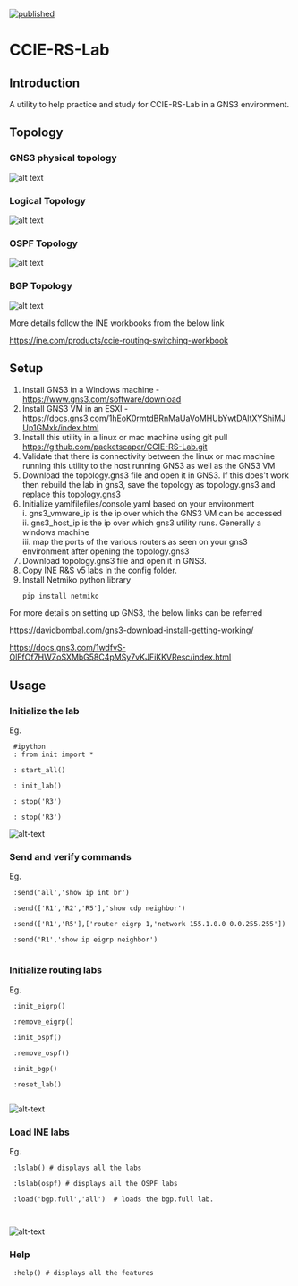 [![published](https://static.production.devnetcloud.com/codeexchange/assets/images/devnet-published.svg)](https://developer.cisco.com/codeexchange/github/repo/packetscaper/CCIE-RS-Lab)

# CCIE-RS-Lab

## Introduction

A utility to help practice and study for CCIE-RS-Lab in a GNS3 environment.


## Topology

### GNS3 physical topology

![alt text](https://raw.githubusercontent.com/packetscaper/CCIE-RS-Lab/master/topologies/gns3_physical_topology.png)

### Logical Topology

![alt text](https://raw.githubusercontent.com/packetscaper/CCIE-RS-Lab/master/topologies/ip_addressing.png)



### OSPF Topology


![alt text](https://raw.githubusercontent.com/packetscaper/CCIE-RS-Lab/master/topologies/OSPF.png)



### BGP Topology


![alt text](https://raw.githubusercontent.com/packetscaper/CCIE-RS-Lab/master/topologies/BGP.png)


More details follow the INE workbooks from the below link <br>

https://ine.com/products/ccie-routing-switching-workbook





## Setup

1. Install GNS3 in a Windows machine - https://www.gns3.com/software/download
2. Install GNS3 VM in an ESXI - https://docs.gns3.com/1hEoK0rmtdBRnMaUaVoMHUbYwtDAltXYShiMJUp1GMxk/index.html
3. Install this utility in a linux or mac machine using git pull https://github.com/packetscaper/CCIE-RS-Lab.git 
4. Validate that there is connectivity between the linux or mac machine running this utility to the host running GNS3 as well as the GNS3 VM
4. Download the topology.gns3 file and open it in GNS3. If this does't work then rebuild the lab in gns3, save the topology as topology.gns3 and replace this topology.gns3
5. Initialize yamlfilefiles/console.yaml based on your environment <br>
   i.   gns3_vmware_ip is the ip over which the GNS3 VM can be accessed <br>
   ii.  gns3_host_ip is the ip over which gns3 utility runs. Generally a windows machine <br>
   iii. map the ports of the various routers as seen on your gns3 environment after opening the topology.gns3 <br>
6.  Download topology.gns3 file and open it in GNS3.
7. Copy INE R&S v5 labs in the config folder.
8. Install Netmiko python library
      ```
      pip install netmiko
      
      ```
 
 For more details on setting up GNS3, the below links can be referred <br>
 
 https://davidbombal.com/gns3-download-install-getting-working/ <br>
 
 https://docs.gns3.com/1wdfvS-OlFfOf7HWZoSXMbG58C4pMSy7vKJFiKKVResc/index.html
 
 
## Usage

### Initialize the lab

Eg.

  ```
   #ipython
   : from init import *
   
   : start_all()
   
   : init_lab()
   
   : stop('R3')
   
   : stop('R3')
  
  ```
![alt-text](https://raw.githubusercontent.com/packetscaper/CCIE-RS-Lab/master/gifs/init_lab.gif)
### Send and verify commands

Eg. 

  ```
   :send('all','show ip int br')
   
   :send(['R1','R2','R5'],'show cdp neighbor')
   
   :send(['R1','R5'],['router eigrp 1,'network 155.1.0.0 0.0.255.255'])
   
   :send('R1','show ip eigrp neighbor')
   
  ```

### Initialize routing labs

Eg. 
  ```
   :init_eigrp()
   
   :remove_eigrp()
   
   :init_ospf()
   
   :remove_ospf()
   
   :init_bgp()
   
   :reset_lab()
   
  ```
![alt-text](https://raw.githubusercontent.com/packetscaper/CCIE-RS-Lab/master/gifs/ospf.gif)
### Load INE labs

Eg.

  ```
   :lslab() # displays all the labs
   
   :lslab(ospf) # displays all the OSPF labs
   
   :load('bgp.full','all')  # loads the bgp.full lab. 
   
   
  ```

![alt-text](https://raw.githubusercontent.com/packetscaper/CCIE-RS-Lab/master/gifs/load.gif)

### Help
  ```
   :help() # displays all the features
   
   
   
  ```
